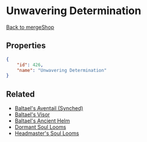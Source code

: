 # Unwavering Determination

<no description available>

[Back to mergeShop](../merge-shops.md)

## Properties

```json
{
    "id": 426,
    "name": "Unwavering Determination"
}
```

## Related

- [Baltael's Aventail (Synched)](../items/22081-baltael-s-aventail-synched.md)
- [Baltael's Visor](../items/22092-baltael-s-visor.md)
- [Baltael's Ancient Helm](../items/22093-baltael-s-ancient-helm.md)
- [Dormant Soul Looms](../items/22091-dormant-soul-looms.md)
- [Headmaster's Soul Looms](../items/22090-headmaster-s-soul-looms.md)

